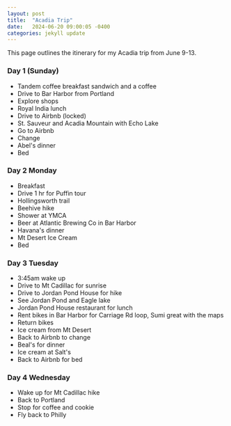 ```yaml
---
layout: post
title:  "Acadia Trip"
date:   2024-06-20 09:00:05 -0400
categories: jekyll update
---
```


This page outlines the itinerary for my Acadia trip from June 9-13.

### Day 1 (Sunday)

- Tandem coffee breakfast sandwich and a coffee
- Drive to Bar Harbor from Portland
- Explore shops
- Royal India lunch
- Drive to Airbnb (locked)
- St. Sauveur and Acadia Mountain with Echo Lake
- Go to Airbnb
- Change
- Abel's dinner
- Bed

### Day 2 Monday

- Breakfast
- Drive 1 hr for Puffin tour
- Hollingsworth trail
- Beehive hike
- Shower at YMCA
- Beer at Atlantic Brewing Co in Bar Harbor
- Havana's dinner
- Mt Desert Ice Cream
- Bed

### Day 3 Tuesday

- 3:45am wake up
- Drive to Mt Cadillac for sunrise
- Drive to Jordan Pond House for hike
- See Jordan Pond and Eagle lake
- Jordan Pond House restaurant for lunch
- Rent bikes in Bar Harbor for Carriage Rd loop, Sumi great with the maps
- Return bikes
- Ice cream from Mt Desert
- Back to Airbnb to change
- Beal's for dinner
- Ice cream at Salt's
- Back to Airbnb for bed

### Day 4 Wednesday

- Wake up for Mt Cadillac hike
- Back to Portland
- Stop for coffee and cookie
- Fly back to Philly
